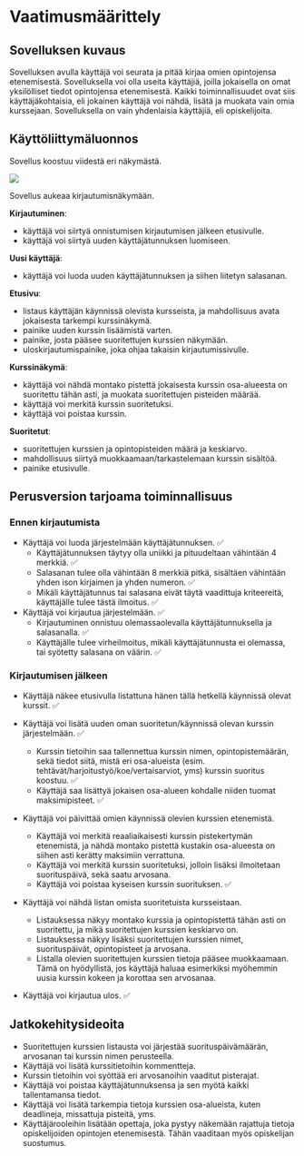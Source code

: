 # Vaatimusmäärittely

## Sovelluksen kuvaus

Sovelluksen avulla käyttäjä voi seurata ja pitää kirjaa omien opintojensa etenemisestä. Sovelluksella voi olla useita käyttäjiä, joilla jokaisella on omat yksilölliset tiedot opintojensa etenemisestä. Kaikki toiminnallisuudet ovat siis käyttäjäkohtaisia, eli jokainen käyttäjä voi nähdä, lisätä ja muokata vain omia kurssejaan. Sovelluksella on vain yhdenlaisia käyttäjiä, eli opiskelijoita. 

## Käyttöliittymäluonnos

Sovellus koostuu viidestä eri näkymästä.

![](./kuvat/kayttoliittyma-hahmotelma.png)

Sovellus aukeaa kirjautumisnäkymään.

**Kirjautuminen**:
* käyttäjä voi siirtyä onnistumisen kirjautumisen jälkeen etusivulle.
* käyttäjä voi siirtyä uuden käyttäjätunnuksen luomiseen.

**Uusi käyttäjä**:
* käyttäjä voi luoda uuden käyttäjätunnuksen ja siihen liitetyn salasanan.

**Etusivu**:
* listaus käyttäjän käynnissä olevista kursseista, ja mahdollisuus avata jokaisesta tarkempi kurssinäkymä.
* painike uuden kurssin lisäämistä varten.
* painike, josta pääsee suoritettujen kurssien näkymään.
* uloskirjautumispainike, joka ohjaa takaisin kirjautumissivulle.

**Kurssinäkymä**:
* käyttäjä voi nähdä montako pistettä jokaisesta kurssin osa-alueesta on suoritettu tähän asti, ja muokata suoritettujen pisteiden määrää.
* käyttäjä voi merkitä kurssin suoritetuksi.
* käyttäjä voi poistaa kurssin.

**Suoritetut**:
* suoritettujen kurssien ja opintopisteiden määrä ja keskiarvo.
* mahdollisuus siirtyä muokkaamaan/tarkastelemaan kurssin sisältöä.
* painike etusivulle.

## Perusversion tarjoama toiminnallisuus

### Ennen kirjautumista

- Käyttäjä voi luoda järjestelmään käyttäjätunnuksen. :white_check_mark:
  - Käyttäjätunnuksen täytyy olla uniikki ja pituudeltaan vähintään 4 merkkiä. :white_check_mark:
  - Salasanan tulee olla vähintään 8 merkkiä pitkä, sisältäen vähintään yhden ison kirjaimen ja yhden numeron. :white_check_mark:
  - Mikäli käyttäjätunnus tai salasana eivät täytä vaadittuja kriteereitä, käyttäjälle tulee tästä ilmoitus. :white_check_mark:
- Käyttäjä voi kirjautua järjestelmään. :white_check_mark:
  - Kirjautuminen onnistuu olemassaolevalla käyttäjätunnuksella ja salasanalla. :white_check_mark:
  - Käyttäjälle tulee virheilmoitus, mikäli käyttäjätunnusta ei olemassa, tai syötetty salasana on väärin. :white_check_mark:

### Kirjautumisen jälkeen

- Käyttäjä näkee etusivulla listattuna hänen tällä hetkellä käynnissä olevat kurssit. :white_check_mark:

- Käyttäjä voi lisätä uuden oman suoritetun/käynnissä olevan kurssin järjestelmään. :white_check_mark:
  - Kurssin tietoihin saa tallennettua kurssin nimen, opintopistemäärän, sekä tiedot siitä, mistä eri osa-alueista (esim. tehtävät/harjoitustyö/koe/vertaisarviot, yms) kurssin suoritus koostuu. :white_check_mark:
  - Käyttäjä saa lisättyä jokaisen osa-alueen kohdalle niiden tuomat maksimipisteet. :white_check_mark:

- Käyttäjä voi päivittää omien käynnissä olevien kurssien etenemistä.
  - Käyttäjä voi merkitä reaaliaikaisesti kurssin pistekertymän etenemistä, ja nähdä montako pistettä kustakin osa-alueesta on siihen asti kerätty maksimiin verrattuna.
  - Käyttäjä voi merkitä kurssin suoritetuksi, jolloin lisäksi ilmoitetaan suorituspäivä, sekä saatu arvosana.
  - Käyttäjä voi poistaa kyseisen kurssin suorituksen. :white_check_mark:

- Käyttäjä voi nähdä listan omista suoritetuista kursseistaan.
  - Listauksessa näkyy montako kurssia ja opintopistettä tähän asti on suoritettu, ja mikä suoritettujen kurssien keskiarvo on.
  - Listauksessa näkyy lisäksi suoritettujen kurssien nimet, suorituspäivät, opintopisteet ja arvosana.
  - Listalla olevien suoritettujen kurssien tietoja pääsee muokkaamaan. Tämä on hyödyllistä, jos käyttäjä haluaa esimerkiksi myöhemmin uusia kurssin kokeen ja korottaa sen arvosanaa.

- Käyttäjä voi kirjautua ulos. :white_check_mark:

## Jatkokehitysideoita

- Suoritettujen kurssien listausta voi järjestää suorituspäivämäärän, arvosanan tai kurssin nimen perusteella.
- Käyttäjä voi lisätä kurssitietoihin kommentteja.
- Kurssin tietoihin voi syöttää eri arvosanoihin vaaditut pisterajat.
- Käyttäjä voi poistaa käyttäjätunnuksensa ja sen myötä kaikki tallentamansa tiedot.
- Käyttäjä voi lisätä tarkempia tietoja kurssien osa-alueista, kuten deadlineja, missattuja pisteitä, yms.
- Käyttäjärooleihin lisätään opettaja, joka pystyy näkemään rajattuja tietoja opiskelijoiden opintojen etenemisestä. Tähän vaaditaan myös opiskelijan suostumus.
